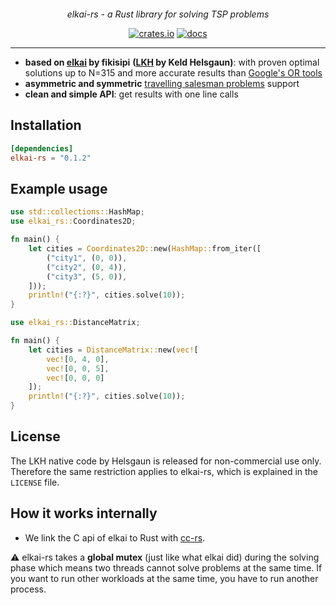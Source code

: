 <p align="center">
 <img src="https://github.com/HellOwhatAs/elkai-rs/assets/88815487/45999663-6687-40b9-af56-5108e6b61053" alt="" />
</p>
<p align="center">
<em>elkai-rs - a Rust library for solving TSP problems</em>
</p>
<p align="center">
<a href="https://crates.io/crates/elkai-rs"><img src="https://img.shields.io/crates/v/elkai-rs" alt="crates.io"></a>
<a href="https://docs.rs/elkai-rs/"><img src="https://docs.rs/elkai-rs/badge.svg" alt="docs"></a>
</p>

----

* **based on [elkai](https://github.com/fikisipi/elkai) by fikisipi** **([LKH](http://akira.ruc.dk/~keld/research/LKH/) by Keld Helsgaun)**: with proven optimal solutions up to N=315 and more accurate results than [Google's OR tools](https://developers.google.com/optimization/routing/tsp)
* **asymmetric and symmetric** [travelling salesman problems](https://en.wikipedia.org/wiki/Travelling_salesman_problem) support
* **clean and simple API**: get results with one line calls

## Installation

```toml
[dependencies]
elkai-rs = "0.1.2"
```

## Example usage

```rust
use std::collections::HashMap;
use elkai_rs::Coordinates2D;

fn main() {
    let cities = Coordinates2D::new(HashMap::from_iter([
        ("city1", (0, 0)),
        ("city2", (0, 4)),
        ("city3", (5, 0)),
    ]));
    println!("{:?}", cities.solve(10));
}
```

```rust
use elkai_rs::DistanceMatrix;

fn main() {
    let cities = DistanceMatrix::new(vec![
        vec![0, 4, 0],
        vec![0, 0, 5],
        vec![0, 0, 0]
    ]);
    println!("{:?}", cities.solve(10));
}
```

## License

The LKH native code by Helsgaun is released for non-commercial use only. Therefore the same restriction applies to elkai-rs, which is explained in the `LICENSE` file. 

## How it works internally

* We link the C api of elkai to Rust with [cc-rs](https://github.com/rust-lang/cc-rs).

⚠️ elkai-rs takes a **global mutex** (just like what elkai did) during the solving phase which means two threads cannot solve problems at the same time. If you want to run other workloads at the same time, you have to run another process.